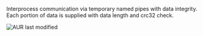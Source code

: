 Interprocess communication via temporary named pipes with data integrity.
Each portion of data is supplied with data length and crc32 check.

![AUR last modified](https://img.shields.io/aur/last-modified/bagpipes?style=for-the-badge)
